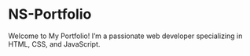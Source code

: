 # NS-Portfolio
Welcome to My Portfolio!  I’m a passionate web developer specializing in HTML, CSS, and JavaScript.

